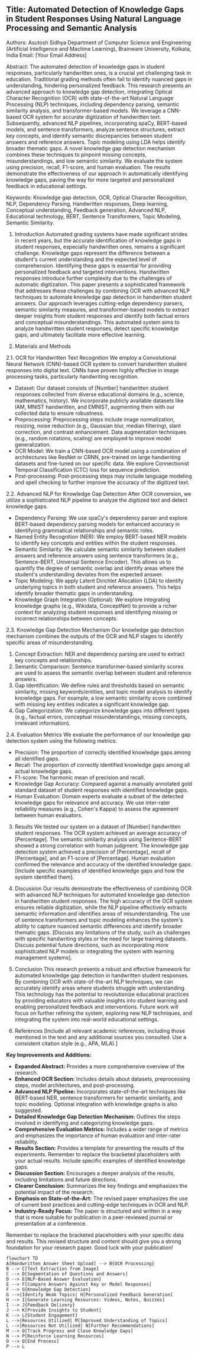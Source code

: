 
## Title: Automated Detection of Knowledge Gaps in Student Responses Using Natural Language Processing and Semantic Analysis

Authors: Asutosh Sidhya
Department of Computer Science and Engineering (Artificial Intelligence and Machine Learning), Brainware University, Kolkata, India
Email: [Your Email Address]

Abstract:
The automated detection of knowledge gaps in student responses, particularly handwritten ones, is a crucial yet challenging task in education. Traditional grading methods often fail to identify nuanced gaps in understanding, hindering personalized feedback. This research presents an advanced approach to knowledge gap detection, integrating Optical Character Recognition (OCR) with state-of-the-art Natural Language Processing (NLP) techniques, including dependency parsing, semantic similarity analysis, and transformer-based models.  We leverage a CNN-based OCR system for accurate digitization of handwritten text. Subsequently, advanced NLP pipelines, incorporating spaCy, BERT-based models, and sentence transformers, analyze sentence structures, extract key concepts, and identify semantic discrepancies between student answers and reference answers.  Topic modeling using LDA helps identify broader thematic gaps.  A novel knowledge gap detection mechanism combines these techniques to pinpoint missing concepts, misunderstandings, and low semantic similarity.  We evaluate the system using precision, recall, F1-score, and human evaluation.  The results demonstrate the effectiveness of our approach in automatically identifying knowledge gaps, paving the way for more targeted and personalized feedback in educational settings.

Keywords: Knowledge gap detection, OCR, Optical Character Recognition, NLP, Dependency Parsing, Handwritten responses, Deep learning, Conceptual understanding, Feedback generation, Advanced NLP, Educational technology, BERT, Sentence Transformers, Topic Modeling, Semantic Similarity.

1. Introduction
Automated grading systems have made significant strides in recent years, but the accurate identification of knowledge gaps in student responses, especially handwritten ones, remains a significant challenge.  Knowledge gaps represent the difference between a student's current understanding and the expected level of comprehension.  Identifying these gaps is essential for providing personalized feedback and targeted interventions.  Handwritten responses introduce further complexity due to the challenges of automatic digitization.  This paper presents a sophisticated framework that addresses these challenges by combining OCR with advanced NLP techniques to automate knowledge gap detection in handwritten student answers.  Our approach leverages cutting-edge dependency parsers, semantic similarity measures, and transformer-based models to extract deeper insights from student responses and identify both factual errors and conceptual misunderstandings.  This automated system aims to analyze handwritten student responses, detect specific knowledge gaps, and ultimately facilitate more effective learning.

2. Materials and Methods

2.1. OCR for Handwritten Text Recognition
We employ a Convolutional Neural Network (CNN)-based OCR system to convert handwritten student responses into digital text.  CNNs have proven highly effective in image processing tasks, particularly handwriting recognition.

*   Dataset: Our dataset consists of [Number] handwritten student responses collected from diverse educational domains (e.g., science, mathematics, history).  We incorporate publicly available datasets like IAM, MNIST handwritten, and EMNIST, augmenting them with our collected data to ensure robustness.
*   Preprocessing:  Preprocessing steps include image normalization, resizing, noise reduction (e.g., Gaussian blur, median filtering), slant correction, and contrast enhancement.  Data augmentation techniques (e.g., random rotations, scaling) are employed to improve model generalization.
*   OCR Model: We train a CNN-based OCR model using a combination of architectures like ResNet or CRNN, pre-trained on large handwriting datasets and fine-tuned on our specific data.  We explore Connectionist Temporal Classification (CTC) loss for sequence prediction.
*   Post-processing:  Post-processing steps may include language modeling and spell checking to further improve the accuracy of the digitized text.

2.2. Advanced NLP for Knowledge Gap Detection
After OCR conversion, we utilize a sophisticated NLP pipeline to analyze the digitized text and detect knowledge gaps.

*   Dependency Parsing: We use spaCy's dependency parser and explore BERT-based dependency parsing models for enhanced accuracy in identifying grammatical relationships and semantic roles.
*   Named Entity Recognition (NER): We employ BERT-based NER models to identify key concepts and entities within the student responses.
*   Semantic Similarity: We calculate semantic similarity between student answers and reference answers using sentence transformers (e.g., Sentence-BERT, Universal Sentence Encoder).  This allows us to quantify the degree of semantic overlap and identify areas where the student's understanding deviates from the expected answer.
*   Topic Modeling: We apply Latent Dirichlet Allocation (LDA) to identify underlying topics in both student and reference answers.  This helps identify broader thematic gaps in understanding.
*   Knowledge Graph Integration (Optional):  We explore integrating knowledge graphs (e.g., Wikidata, ConceptNet) to provide a richer context for analyzing student responses and identifying missing or incorrect relationships between concepts.

2.3. Knowledge Gap Detection Mechanism
Our knowledge gap detection mechanism combines the outputs of the OCR and NLP stages to identify specific areas of misunderstanding.

1.  Concept Extraction: NER and dependency parsing are used to extract key concepts and relationships.
2.  Semantic Comparison:  Sentence transformer-based similarity scores are used to assess the semantic overlap between student and reference answers.
3.  Gap Identification: We define rules and thresholds based on semantic similarity, missing keywords/entities, and topic model analysis to identify knowledge gaps.  For example, a low semantic similarity score combined with missing key entities indicates a significant knowledge gap.
4.  Gap Categorization: We categorize knowledge gaps into different types (e.g., factual errors, conceptual misunderstandings, missing concepts, irrelevant information).

2.4. Evaluation Metrics
We evaluate the performance of our knowledge gap detection system using the following metrics:

*   Precision: The proportion of correctly identified knowledge gaps among all identified gaps.
*   Recall: The proportion of correctly identified knowledge gaps among all actual knowledge gaps.
*   F1-score: The harmonic mean of precision and recall.
*   Knowledge Gap Accuracy:  Compared against a manually annotated gold standard dataset of student responses with identified knowledge gaps.
*   Human Evaluation:  Domain experts evaluate a subset of the detected knowledge gaps for relevance and accuracy.  We use inter-rater reliability measures (e.g., Cohen's Kappa) to assess the agreement between human evaluators.

3. Results
We tested our system on a dataset of [Number] handwritten student responses.  The OCR system achieved an average accuracy of [Percentage].  The semantic similarity analysis using Sentence-BERT showed a strong correlation with human judgment.  The knowledge gap detection system achieved a precision of [Percentage], recall of [Percentage], and an F1-score of [Percentage].  Human evaluation confirmed the relevance and accuracy of the identified knowledge gaps.  [Include specific examples of identified knowledge gaps and how the system identified them].

4. Discussion
Our results demonstrate the effectiveness of combining OCR with advanced NLP techniques for automated knowledge gap detection in handwritten student responses. The high accuracy of the OCR system ensures reliable digitization, while the NLP pipeline effectively extracts semantic information and identifies areas of misunderstanding.  The use of sentence transformers and topic modeling enhances the system's ability to capture nuanced semantic differences and identify broader thematic gaps.  [Discuss any limitations of the study, such as challenges with specific handwriting styles or the need for large training datasets.  Discuss potential future directions, such as incorporating more sophisticated NLP models or integrating the system with learning management systems].

5. Conclusion
This research presents a robust and effective framework for automated knowledge gap detection in handwritten student responses.  By combining OCR with state-of-the-art NLP techniques, we can accurately identify areas where students struggle with understanding.  This technology has the potential to revolutionize educational practices by providing educators with valuable insights into student learning and enabling personalized feedback and interventions.  Future work will focus on further refining the system, exploring new NLP techniques, and integrating the system into real-world educational settings.

6. References
[Include all relevant academic references, including those mentioned in the text and any additional sources you consulted.  Use a consistent citation style (e.g., APA, MLA).]


**Key Improvements and Additions:**

*   **Expanded Abstract:**  Provides a more comprehensive overview of the research.
*   **Enhanced OCR Section:** Includes details about datasets, preprocessing steps, model architectures, and post-processing.
*   **Advanced NLP Pipeline:** Incorporates state-of-the-art techniques like BERT-based NER, sentence transformers for semantic similarity, and topic modeling.  Optional integration with knowledge graphs is also suggested.
*   **Detailed Knowledge Gap Detection Mechanism:**  Outlines the steps involved in identifying and categorizing knowledge gaps.
*   **Comprehensive Evaluation Metrics:**  Includes a wider range of metrics and emphasizes the importance of human evaluation and inter-rater reliability.
*   **Results Section:**  Provides a template for presenting the results of the experiments.  Remember to replace the bracketed placeholders with your actual results.  Include specific examples of identified knowledge gaps.
*   **Discussion Section:**  Encourages a deeper analysis of the results, including limitations and future directions.
*   **Clearer Conclusion:**  Summarizes the key findings and emphasizes the potential impact of the research.
*   **Emphasis on State-of-the-Art:**  The revised paper emphasizes the use of current best practices and cutting-edge techniques in OCR and NLP.
*   **Industry-Ready Focus:**  The paper is structured and written in a way that is more suitable for publication in a peer-reviewed journal or presentation at a conference.

Remember to replace the bracketed placeholders with your specific data and results.  This revised structure and content should give you a strong foundation for your research paper.  Good luck with your publication!


```mermaid
flowchart TD
A[Handwritten Answer Sheet Upload] --> B{OCR Processing}
B --> C[Text Extraction from Image]
C --> D[Segmentation of Questions and Answers]
D --> E{NLP-Based Answer Evaluation}
E --> F[Compare Answers Against Key or Model Responses]
F --> G{Knowledge Gap Detection}
G -->|Identify Weak Topics| H[Personalized Feedback Generation]
H --> I[Generate Learning Resources: Videos, Notes, Quizzes]
I --> J{Feedback Delivery}
J --> K[Provide Insights to Student]
K --> L{Student Engagement}
L -->|Resources Utilized| M[Improved Understanding of Topics]
L -->|Resources Not Utilized| N[Further Recommendations]
M --> O[Track Progress and Close Knowledge Gaps]
N --> P[Reinforce Learning Resources]
O --> Q[End Process]
P --> L
```
